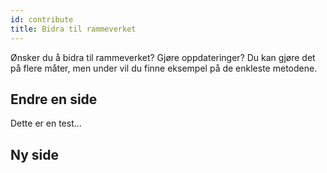 ```yaml
---
id: contribute
title: Bidra til rammeverket
---
```


Ønsker du å bidra til rammeverket? Gjøre oppdateringer? Du kan gjøre det på flere måter, men under vil du finne eksempel på de enkleste metodene.

## Endre en side

Dette er en test...

## Ny side
